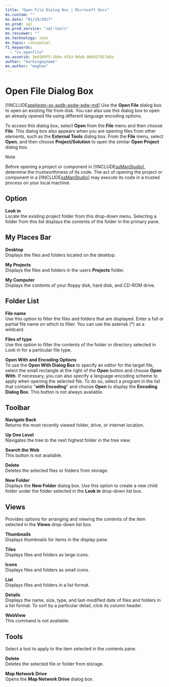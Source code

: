 ```yaml
---
title: "Open File Dialog Box | Microsoft Docs"
ms.custom: ""
ms.date: "01/19/2017"
ms.prod: sql
ms.prod_service: "sql-tools"
ms.reviewer: ""
ms.technology: ssms
ms.topic: conceptual
f1_keywords: 
  - "vs.openfile"
ms.assetid: 3e01b9f5-2b0a-4fb3-9da8-984d27d17b8a
author: "markingmyname"
ms.author: "maghan"
---
```

# Open File Dialog Box
[!INCLUDE[appliesto-ss-asdb-asdw-pdw-md](../../includes/appliesto-ss-asdb-asdw-pdw-md.md)]
Use the **Open File** dialog box to open an existing file from disk. You can also use this dialog box to open an already opened file using different language encoding options.  
  
To access this dialog box, select **Open** from the **File** menu and then choose **File**. This dialog box also appears when you are opening files from other elements, such as the **External Tools** dialog box. From the **File** menu, select **Open**, and then choose **Project/Solution** to open the similar **Open Project** dialog box.  
  
> [!NOTE]  
> Before opening a project or component in [!INCLUDE[ssManStudio](../../includes/ssmanstudio-md.md)], determine the trustworthiness of its code. The act of opening the project or component in a [!INCLUDE[ssManStudio](../../includes/ssmanstudio-md.md)] may execute its code in a trusted process on your local machine.  
  
## Option  
**Look in**  
Locate the existing project folder from this drop-down menu. Selecting a folder from this list displays the contents of the folder in the primary pane.  
  
## My Places Bar  
**Desktop**  
Displays the files and folders located on the desktop.  
  
**My Projects**  
Displays the files and folders in the users **Projects** folder.  
  
**My Computer**  
Displays the contents of your floppy disk, hard disk, and CD-ROM drive.  
  
## Folder List  
**File name**  
Use this option to filter the files and folders that are displayed. Enter a full or partial file name on which to filter. You can use the asterisk (*) as a wildcard.  
  
**Files of type**  
Use this option to filter the contents of the folder or directory selected in Look in for a particular file type.  
  
**Open With and Encoding Options**  
To use the **Open With Dialog Box** to specify an editor for the target file, select the small rectangle at the right of the **Open** button and choose **Open With**. If necessary, you can also specify a language-encoding scheme to apply when opening the selected file. To do so, select a program in the list that contains "**with Encoding**" and choose **Open** to display the **Encoding Dialog Box**. This button is not always available.  
  
## Toolbar  
**Navigate Back**  
Returns the most recently viewed folder, drive, or internet location.  
  
**Up One Level**  
Navigates the tree to the next highest folder in the tree view.  
  
**Search the Web**  
This button is not available.  
  
**Delete**  
Deletes the selected files or folders from storage.  
  
**New Folder**  
Displays the **New Folder** dialog box. Use this option to create a new child folder under the folder selected in the **Look in** drop-down list box.  
  
## Views  
Provides options for arranging and viewing the contents of the item selected in the **Views** drop-down list box.  
  
**Thumbnails**  
Displays thumbnails for items in the display pane.  
  
**Tiles**  
Displays files and folders as large icons.  
  
**Icons**  
Displays files and folders as small icons.  
  
**List**  
Displays files and folders in a list format.  
  
**Details**  
Displays the name, size, type, and last-modified date of files and folders in a list format. To sort by a particular detail, click its column header.  
  
**WebView**  
This command is not available.  
  
## Tools  
Select a tool to apply to the item selected in the contents pane.  
  
**Delete**  
Deletes the selected file or folder from storage.  
  
**Map Network Drive**  
Opens the **Map Network Drive** dialog box.  
